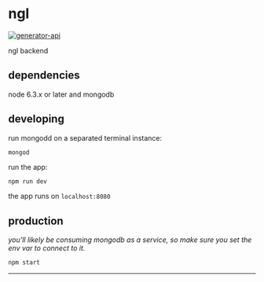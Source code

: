 # ngl

[![generator-api](https://img.shields.io/badge/built%20with-generator--api-green.svg)](https://github.com/ndelvalle/generator-api)

ngl backend



## dependencies

node 6.3.x or later and mongodb

## developing

run mongodd on a separated terminal instance:

```
mongod
```

run the app:

```bash
npm run dev
```

the app runs on `localhost:8080`

## production

_you'll likely be consuming mongodb as a service, so make sure you set the env var to connect to it._

```bash
npm start
```





--------------------------------------------------------------------------------
